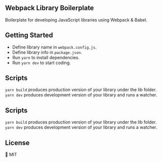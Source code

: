 ## Webpack Library Boilerplate

Boilerplate for developing JavaScript libraries using Webpack & Babel.

## Getting Started
- Define library name in `webpack.config.js`.
- Define library info in `package.json`.
- Run `yarn` to install dependencies.
- Run `yarn dev` to start coding.

## Scripts
`yarn build` produces production version of your library under the lib folder.
`yarn dev` produces development version of your library and runs a watcher.

## Scripts
`yarn build` produces production version of your library under the lib folder.
`yarn dev` produces development version of your library and runs a watcher.

## License
🍟 MIT
